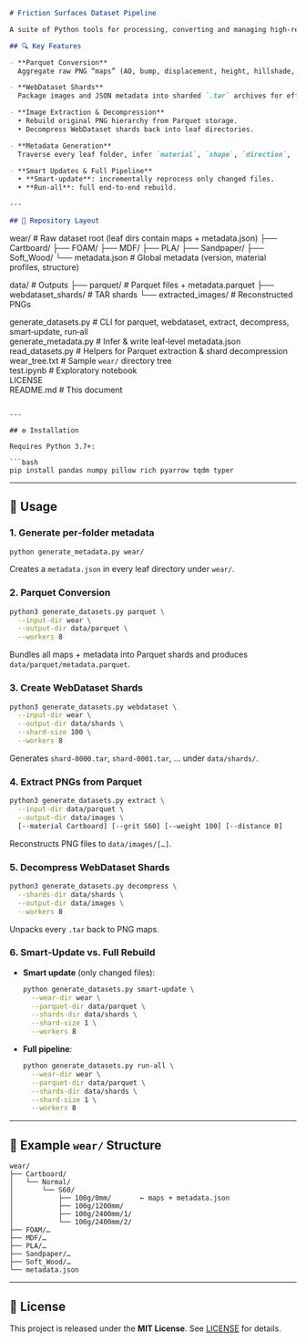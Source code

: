 ```markdown
# Friction Surfaces Dataset Pipeline

A suite of Python tools for processing, converting and managing high‑resolution surface‑texture datasets captured under controlled wear tests. 

## 🔍 Key Features

- **Parquet Conversion**  
  Aggregate raw PNG “maps” (AO, bump, displacement, height, hillshade, normal, roughness) plus per‑folder metadata into snappy‑compressed Parquet files with embedded JPEG bytes.

- **WebDataset Shards**  
  Package images and JSON metadata into sharded `.tar` archives for efficient, scalable data loading.

- **Image Extraction & Decompression**  
  • Rebuild original PNG hierarchy from Parquet storage.  
  • Decompress WebDataset shards back into leaf directories.

- **Metadata Generation**  
  Traverse every leaf folder, infer `material`, `shape`, `direction`, `grit`, `load`, `distance`, `replicate`, list available map files, and emit a `metadata.json`.

- **Smart Updates & Full Pipeline**  
  • **Smart‑update**: incrementally reprocess only changed files.  
  • **Run‑all**: full end‑to‑end rebuild.

---

## 📂 Repository Layout

```
wear/                     # Raw dataset root (leaf dirs contain maps + metadata.json)
├── Cartboard/
├── FOAM/
├── MDF/
├── PLA/
├── Sandpaper/
├── Soft_Wood/
└── metadata.json          # Global metadata (version, material profiles, structure)

data/                     # Outputs
├── parquet/              # Parquet files + metadata.parquet
├── webdataset_shards/    # TAR shards
└── extracted_images/     # Reconstructed PNGs

generate_datasets.py      # CLI for parquet, webdataset, extract, decompress, smart‑update, run‑all  
generate_metadata.py      # Infer & write leaf‑level metadata.json  
read_datasets.py          # Helpers for Parquet extraction & shard decompression  
wear_tree.txt             # Sample `wear/` directory tree  
test.ipynb                # Exploratory notebook  
LICENSE  
README.md                 # This document  
```

---

## ⚙️ Installation

Requires Python 3.7+:

```bash
pip install pandas numpy pillow rich pyarrow tqdm typer
```

---

## 🚀 Usage

### 1. Generate per‑folder metadata

```bash
python generate_metadata.py wear/
```

Creates a `metadata.json` in every leaf directory under `wear/`.

### 2. Parquet Conversion

```bash
python3 generate_datasets.py parquet \
  --input-dir wear \
  --output-dir data/parquet \
  --workers 8
```

Bundles all maps + metadata into Parquet shards and produces `data/parquet/metadata.parquet`.

### 3. Create WebDataset Shards

```bash
python3 generate_datasets.py webdataset \
  --input-dir wear \
  --output-dir data/shards \
  --shard-size 100 \
  --workers 8
```

Generates `shard-0000.tar`, `shard-0001.tar`, … under `data/shards/`.

### 4. Extract PNGs from Parquet

```bash
python3 generate_datasets.py extract \
  --input-dir data/parquet \
  --output-dir data/images \
  [--material Cartboard] [--grit S60] [--weight 100] [--distance 0]
```

Reconstructs PNG files to `data/images/[…]`.

### 5. Decompress WebDataset Shards

```bash
python3 generate_datasets.py decompress \
  --shards-dir data/shards \
  --output-dir data/images \
  --workers 8
```

Unpacks every `.tar` back to PNG maps.

### 6. Smart‑Update vs. Full Rebuild

- **Smart update** (only changed files):  
  ```bash
  python generate_datasets.py smart-update \
    --wear-dir wear \
    --parquet-dir data/parquet \
    --shards-dir data/shards \
    --shard-size 1 \
    --workers 8
  ```

- **Full pipeline**:  
  ```bash
  python generate_datasets.py run-all \
    --wear-dir wear \
    --parquet-dir data/parquet \
    --shards-dir data/shards \
    --shard-size 1 \
    --workers 8
  ```

---

## 🌲 Example `wear/` Structure

```
wear/
├── Cartboard/
│   └── Normal/
│       └── S60/
│           ├── 100g/0mm/       ← maps + metadata.json  
│           ├── 100g/1200mm/  
│           ├── 100g/2400mm/1/  
│           └── 100g/2400mm/2/
├── FOAM/…  
├── MDF/…  
├── PLA/…  
├── Sandpaper/…  
├── Soft_Wood/…  
└── metadata.json
```

---

## 📄 License

This project is released under the **MIT License**. See [LICENSE](LICENSE) for details.